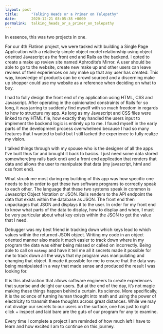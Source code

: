 ```yaml
---
layout: post
title:      "Talking Heads or a Primer on Telepathy"
date:       2020-12-21 03:05:38 +0000
permalink:  talking_heads_or_a_primer_on_telepathy
---
```


In essence, this was two projects in one.

For our 4th Flatiron project, we were tasked with building a Single Page Application with a relatively simple object model relationship using object oriented Javascript as the front end and Rails as the backend. I opted to create a make up review site named Aphrodite’s Mirror. A user should be able to go to the website, create new make up and other users can leave reviews of their experiences on any make up that any user has created. This way, knowledge of products can be crowd sourced and a discerning make up shopper could use my website as a reference when deciding on what to buy. 

I had to fully design the front end of my application using HTML, CSS and Javascript. After operating in the opinionated constraints of Rails for so long, it was jarring to suddenly find myself with so much freedom in regards to how to structure my app. As long as my Javascript and CSS files were linked to my HTML file, how exactly they handled the users input to implement the backend logic is entirely up to me. I found myself in the early parts of the development process overwhelmed because I had so many features that I wanted to build but I still lacked the experience to fully realize my vision. 

I talked things through with my spouse who is the designer of all the apps I’ve built thus far and brought it back to basics. I just need some data stored somewhere(my rails back end) and a front end application that renders that data and allows the user to manipulate that data (my javascript, html and css front end). 

What struck me most during my building of this app was how specific one needs to be in order to get these two software programs to correctly speak to each other. The language that these two systems speak in common is Javascript Object Notation or JSON. Rails renders to the API endpoint the data that exists within the database as JSON. The front end then unpackages that JSON and displays it to the user. In order for my front end to know what parts of the data to display, how to display and when, I must be very particular about what key exists within the JSON to get the value that I need. 

Debugger was my best friend in tracking down which keys lead to which values within the returned JSON object. Writing my code in an object oriented manner also made it much easier to track down where in my program the data was either being missed or called on incorrectly. Being able to call on `makeup` and have it tell me all it secrets made it possible for me to track down all the ways that my program was manipulating and changing that object. It made it possible for me to ensure that the data was being manipulated in a way that made sense and produced the result I was looking for. 

It is this abstraction that allows software engineers to create experiences that surprise and delight our users. But at the end of the day, it’s not magic making these things happen behind a curtain. Its science. More specifically, it is the science of turning human thought into math and using the power of electricity to transmit these thoughts across great distances. While we may not divulge our secrets to our users on the surface, one has just to right click + inspect and laid bare are the guts of our program for any to examine.

Every time I complete a project I am reminded of how much left I have to learn and how excited I am to continue on this journey. 
